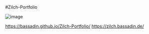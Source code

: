#Zilch-Portfolio

![image](https://user-images.githubusercontent.com/1810902/124088982-c2c89c80-da53-11eb-88db-724fa4f896d9.png)

https://bassadin.github.io/Zilch-Portfolio/
https://zilch.bassadin.de/
